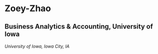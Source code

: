 # Zoey-Zhao
## Business Analytics & Accounting, University of Iowa 
###### University of Iowa, Iowa City, IA 
